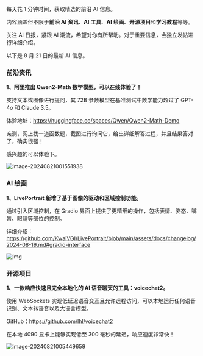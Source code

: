 每天花 1 分钟时间，获取精选的前沿 AI 信息。

内容涵盖但不限于**前沿 AI 资讯**、**AI 工具**、**AI 绘画**、**开源项目**和**学习教程**等等。

关注 AI 日报，紧跟 AI 潮流，希望对你有所帮助。对于重要信息，会独立发帖进行详细介绍。

以下是 8 月 21 日的最新 AI 信息。

### 前沿资讯

**1、阿里推出 Qwen2-Math 数学模型，可以在线体验了！**

支持文本或图像进行提问，其 72B 参数模型在基准测试中数学能力超过了 GPT-4o 和 Claude 3.5。

体验地址：https://huggingface.co/spaces/Qwen/Qwen2-Math-Demo

亲测，网上找一道函数题，截图进行询问它，给出详细解答过程，并且结果答对了，确实很强！

感兴趣的可以体验下。

![image-20240821001551938](https://cdn.jsdelivr.net/gh/freelander/oss@master/ai-daily/2024-08-21/image-20240821001551938.png)



### AI 绘画

**1、LivePortrait 新增了基于图像的驱动和区域控制功能。**

通过引入区域控制，在 Gradio 界面上提供了更精细的操作，包括表情、姿态、嘴唇、眼睛等部位的控制。

详细介绍：https://github.com/KwaiVGI/LivePortrait/blob/main/assets/docs/changelog/2024-08-19.md#gradio-interface

![img](https://cdn.jsdelivr.net/gh/freelander/oss@master/ai-daily/2024-08-21/image-driven-portrait-animation-2024-08-19.jpg)



### 开源项目

**1、一款响应快速且完全本地化的 AI 语音聊天的工具：voicechat2。**

使用 WebSockets 实现低延迟语音交互且允许远程访问，可以本地运行任何语音识别、文本转语音以及大语言模型。

GitHub：https://github.com/lhl/voicechat2

在本地 4090 显卡上能够实现低至 300 毫秒的延迟，响应速度非常快！

![image-20240821005449659](https://cdn.jsdelivr.net/gh/freelander/oss@master/ai-daily/2024-08-21/image-20240821005449659.png)